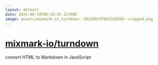 ```yaml
---
layout: default
date: 2025-09-19T06:19:37.157900
image: assets/mixmark-io_turndown--20250919T015329568--cropped.png
---
```


# [mixmark-io/turndown](https://github.com/mixmark-io/turndown)

convert HTML to Markdown in JavaScript

